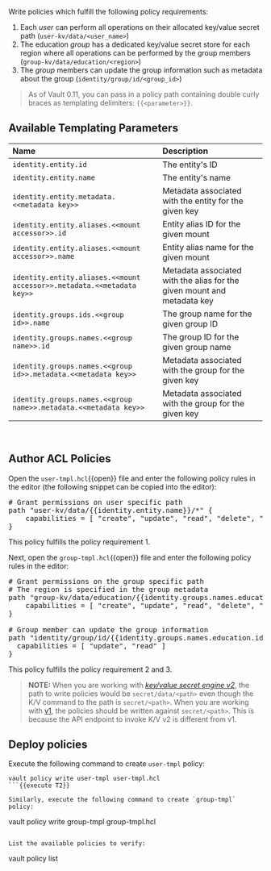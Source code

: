 Write policies which fulfill the following policy requirements:

1. Each _user_ can perform all operations on their allocated key/value secret path (`user-kv/data/<user_name>`)
1. The education _group_ has a dedicated key/value secret store for each region where all operations can be performed by the group members
 (`group-kv/data/education/<region>`)
1. The _group_ members can update the group information such as metadata about the group (`identity/group/id/<group_id>`)

> As of Vault 0.11, you can pass in a policy path containing double curly braces as templating delimiters: `{{<parameter>}}`.


## Available Templating Parameters

|                                    Name                                |                                    Description                               |
| :--------------------------------------------------------------------- | :--------------------------------------------------------------------------- |
| `identity.entity.id`                                                   | The entity's ID                                                              |
| `identity.entity.name`                                                 | The entity's name                                                            |
| `identity.entity.metadata.<<metadata key>>`                            | Metadata associated with the entity for the given key                        |
| `identity.entity.aliases.<<mount accessor>>.id`                        | Entity alias ID for the given mount                                          |
| `identity.entity.aliases.<<mount accessor>>.name`                      | Entity alias name for the given mount                                        |
| `identity.entity.aliases.<<mount accessor>>.metadata.<<metadata key>>` | Metadata associated with the alias for the given mount and metadata key      |
| `identity.groups.ids.<<group id>>.name`                                | The group name for the given group ID                                        |
| `identity.groups.names.<<group name>>.id`                              | The group ID for the given group name                                        |
| `identity.groups.names.<<group id>>.metadata.<<metadata key>>`         | Metadata associated with the group for the given key                         |
| `identity.groups.names.<<group name>>.metadata.<<metadata key>>`       | Metadata associated with the group for the given key                         |

<br>


## Author ACL Policies

Open the `user-tmpl.hcl`{{open}} file and enter the following policy rules in the editor (the following snippet can be copied into the editor):

<pre class="file" data-filename="user-tmpl.hcl" data-target="replace">
# Grant permissions on user specific path
path "user-kv/data/{{identity.entity.name}}/*" {
	capabilities = [ "create", "update", "read", "delete", "list" ]
}
</pre>

This policy fulfills the policy requirement 1.

Next, open the `group-tmpl.hcl`{{open}} file and enter the following policy rules in the editor:

<pre class="file" data-filename="group-tmpl.hcl" data-target="replace">
# Grant permissions on the group specific path
# The region is specified in the group metadata
path "group-kv/data/education/{{identity.groups.names.education.metadata.region}}/*" {
	capabilities = [ "create", "update", "read", "delete", "list" ]
}

# Group member can update the group information
path "identity/group/id/{{identity.groups.names.education.id}}" {
  capabilities = [ "update", "read" ]
}
</pre>

This policy fulfills the policy requirement 2 and 3.


> **NOTE:**  When you are working with [_key/value secret engine v2_](https://www.vaultproject.io/api/secret/kv/kv-v2.html), the path to write policies would be `secret/data/<path>` even though the K/V command to the path is `secret/<path>`.  When you are working with [v1](https://www.vaultproject.io/api/secret/kv/kv-v1.html), the policies should be written against `secret/<path>`.  This is because the API endpoint to invoke K/V v2 is different from v1.

## Deploy policies

Execute the following command to create `user-tmpl` policy:

```
vault policy write user-tmpl user-tmpl.hcl
```{{execute T2}}

Similarly, execute the following command to create `group-tmpl` policy:

```
vault policy write group-tmpl group-tmpl.hcl
```{{execute T2}}

List the available policies to verify:

```
vault policy list
```{{execute T2}}
